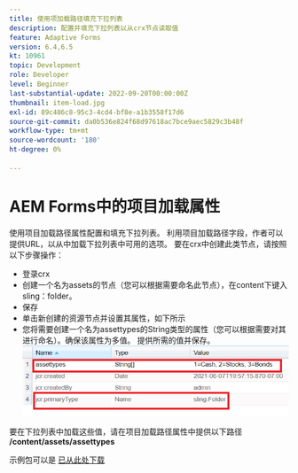 ```yaml
---
title: 使用项加载路径填充下拉列表
description: 配置并填充下拉列表以从crx节点读取值
feature: Adaptive Forms
version: 6.4,6.5
kt: 10961
topic: Development
role: Developer
level: Beginner
last-substantial-update: 2022-09-20T00:00:00Z
thumbnail: item-load.jpg
exl-id: 89c486c8-95c3-4cd4-bf8e-a1b3558f17d6
source-git-commit: da0b536e824f68d97618ac7bce9aec5829c3b48f
workflow-type: tm+mt
source-wordcount: '180'
ht-degree: 0%

---
```


# AEM Forms中的项目加载属性

使用项目加载路径属性配置和填充下拉列表。
利用项目加载路径字段，作者可以提供URL，以从中加载下拉列表中可用的选项。
要在crx中创建此类节点，请按照以下步骤操作：
* 登录crx
* 创建一个名为assets的节点（您可以根据需要命名此节点），在content下键入sling：folder。
* 保存
* 单击新创建的资源节点并设置其属性，如下所示
* 您将需要创建一个名为assettypes的String类型的属性（您可以根据需要对其进行命名）。确保该属性为多值。 提供所需的值并保存。
   ![item-load-path](assets/item-load-path-crx.png)

要在下拉列表中加载这些值，请在项目加载路径属性中提供以下路径  **/content/assets/assettypes**

示例包可以是 [已从此处下载](assets/item-load-path-package.zip)
